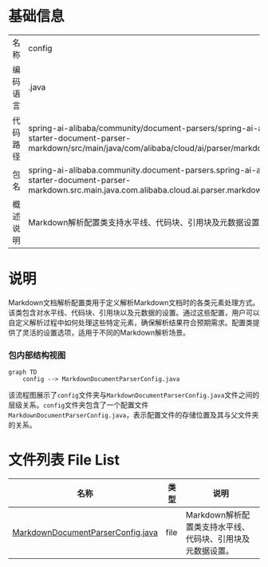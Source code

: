 # 基础信息

|      |      |
|------|------|
| 名称 | config |
| 编码语言 | .java |
| 代码路径 | spring-ai-alibaba/community/document-parsers/spring-ai-alibaba-starter-document-parser-markdown/src/main/java/com/alibaba/cloud/ai/parser/markdown/config |
| 包名 | spring-ai-alibaba.community.document-parsers.spring-ai-alibaba-starter-document-parser-markdown.src.main.java.com.alibaba.cloud.ai.parser.markdown.config |
| 概述说明 | Markdown解析配置类支持水平线、代码块、引用块及元数据设置。 |

# 说明

Markdown文档解析配置类用于定义解析Markdown文档时的各类元素处理方式。该类包含对水平线、代码块、引用块以及元数据的设置。通过这些配置，用户可以自定义解析过程中如何处理这些特定元素，确保解析结果符合预期需求。配置类提供了灵活的设置选项，适用于不同的Markdown解析场景。


### 包内部结构视图

```mermaid
graph TD
    config --> MarkdownDocumentParserConfig.java
```

该流程图展示了`config`文件夹与`MarkdownDocumentParserConfig.java`文件之间的层级关系。`config`文件夹包含了一个配置文件`MarkdownDocumentParserConfig.java`，表示配置文件的存储位置及其与父文件夹的关系。

# 文件列表 File List

| 名称   | 类型  | 说明 |
|-------|------|-------------|
| [MarkdownDocumentParserConfig.java](MarkdownDocumentParserConfig.md) | file | Markdown解析配置类支持水平线、代码块、引用块及元数据设置。 |


